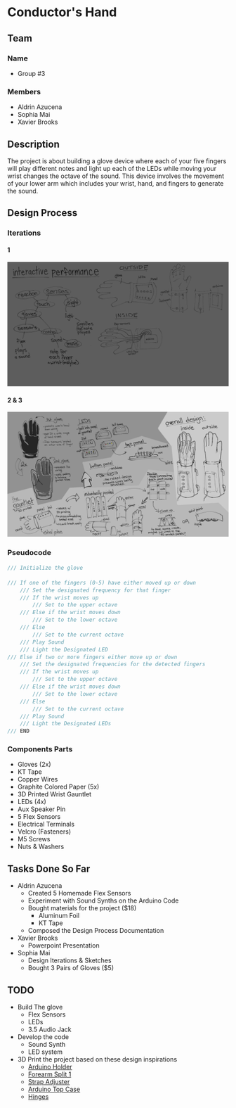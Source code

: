 # Conductor's Hand

## Team
### Name
  - Group #3
### Members
  - Aldrin Azucena
  - Sophia Mai
  - Xavier Brooks



## Description
The project is about building a glove device where each of your five fingers will play different notes and light up each of the LEDs while moving your wrist changes the octave of the sound. This device involves the movement of your lower arm which includes your wrist, hand, and fingers to generate the sound.

## Design Process
### Iterations
#### 1
![Iteration_1](iterations/iteration1.png)
#### 2 & 3
![Iteration_2_and_3](iterations/iteration2-3.png)



### Pseudocode
```c++
/// Initialize the glove

/// If one of the fingers (0-5) have either moved up or down
	/// Set the designated frequency for that finger 
	/// If the wrist moves up
		/// Set to the upper octave
	/// Else if the wrist moves down
		/// Set to the lower octave
	/// Else
		/// Set to the current octave
	/// Play Sound
	/// Light the Designated LED
/// Else if two or more fingers either move up or down
	/// Set the designated frequencies for the detected fingers
	/// If the wrist moves up
		/// Set to the upper octave
	/// Else if the wrist moves down
		/// Set to the lower octave
	/// Else
		/// Set to the current octave
	/// Play Sound
	/// Light the Designated LEDs
/// END
```

### Components Parts
- Gloves (2x)
- KT Tape
- Copper Wires
- Graphite Colored Paper (5x)
- 3D Printed Wrist Gauntlet
- LEDs (4x)
- Aux Speaker Pin
- 5 Flex Sensors
- Electrical Terminals
- Velcro (Fasteners)
- M5 Screws
- Nuts & Washers


## Tasks Done So Far
- Aldrin Azucena
	- Created 5 Homemade Flex Sensors
	- Experiment with Sound Synths on the Arduino Code
	- Bought materials for the project ($18)
		- Aluminum Foil
		- KT Tape
  - Composed the Design Process Documentation
- Xavier Brooks
  - Powerpoint Presentation
- Sophia Mai
	- Design Iterations & Sketches
	- Bought 3 Pairs of Gloves ($5)

## TODO
- Build The glove
  - Flex Sensors
  - LEDs
  - 3.5 Audio Jack
- Develop the code
  - Sound Synth
  - LED system
- 3D Print the project based on these design inspirations
  - [Arduino Holder](https://www.thingiverse.com/thing:1252601)
  - [Forearm Split 1](https://www.thingiverse.com/thing:3613626/files)
  - [Strap Adjuster](https://www.thingiverse.com/thing:1777669)
  - [Arduino Top Case](https://www.thingiverse.com/thing:994827/files)
  - [Hinges](https://www.thingiverse.com/thing:4924410)